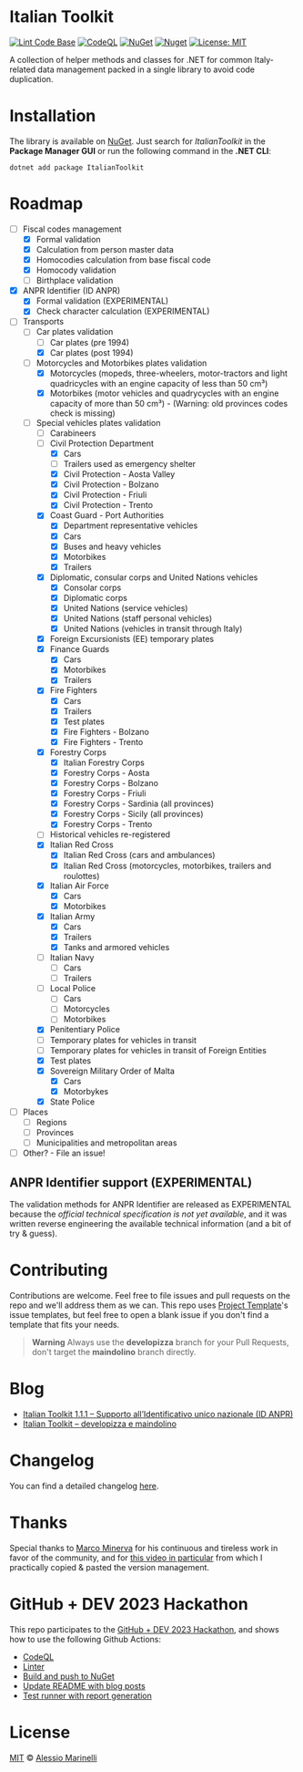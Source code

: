 # Italian Toolkit

[![Lint Code Base](https://github.com/defkon1/italian-toolkit/actions/workflows/linter.yml/badge.svg)](https://github.com/defkon1/italian-toolkit/actions/workflows/linter.yml)
[![CodeQL](https://github.com/defkon1/italian-toolkit/actions/workflows/codeql.yml/badge.svg)](https://github.com/defkon1/italian-toolkit/actions/workflows/codeql.yml)
[![NuGet](https://img.shields.io/nuget/v/ItalianToolkit.svg?style=flat-square)](https://www.nuget.org/packages/ItalianToolkit)
[![Nuget](https://img.shields.io/nuget/dt/ItalianToolkit)](https://www.nuget.org/packages/ItalianToolkit)
[![License: MIT](https://img.shields.io/badge/License-MIT-yellow.svg)](https://github.com/defkon1/italian-toolkit/blob/master/LICENSE)

A collection of helper methods and classes for .NET for common Italy-related data management packed in a single library to avoid code duplication.

# Installation

The library is available on [NuGet](https://www.nuget.org/packages/ItalianToolkit). Just search for *ItalianToolkit* in the **Package Manager GUI** or run the following command in the **.NET CLI**:

    dotnet add package ItalianToolkit

# Roadmap

- [ ] Fiscal codes management
  - [x] Formal validation
  - [x] Calculation from person master data
  - [x] Homocodies calculation from base fiscal code
  - [x] Homocody validation
  - [ ] Birthplace validation
- [x] ANPR Identifier (ID ANPR)
  - [x] Formal validation (EXPERIMENTAL)
  - [x] Check character calculation (EXPERIMENTAL)
- [ ] Transports
  - [ ] Car plates validation
    - [ ] Car plates (pre 1994)
    - [x] Car plates (post 1994)
  - [ ] Motorcycles and Motorbikes plates validation
    - [x] Motorcycles (mopeds, three-wheelers, motor-tractors and light quadricycles with an engine capacity of less than 50 cm³)
    - [x] Motorbikes (motor vehicles and quadrycycles with an engine capacity of more than 50 cm³) - (Warning: old provinces codes check is missing)
  - [ ] Special vehicles plates validation
    - [ ] Carabineers
    - [ ] Civil Protection Department
      - [x] Cars
      - [ ] Trailers used as emergency shelter
      - [x] Civil Protection - Aosta Valley
      - [x] Civil Protection - Bolzano
      - [x] Civil Protection - Friuli
      - [X] Civil Protection - Trento
    - [x] Coast Guard - Port Authorities
      - [x] Department representative vehicles
      - [x] Cars
      - [x] Buses and heavy vehicles
      - [x] Motorbikes
      - [x] Trailers 
    - [x] Diplomatic, consular corps and United Nations vehicles
      - [x] Consolar corps
      - [x] Diplomatic corps
      - [x] United Nations (service vehicles)
      - [x] United Nations (staff personal vehicles)
      - [x] United Nations (vehicles in transit through Italy)
    - [x] Foreign Excursionists (EE) temporary plates
    - [x] Finance Guards
      - [x] Cars
      - [x] Motorbikes
      - [x] Trailers
    - [x] Fire Fighters
      - [x] Cars
      - [x] Trailers
      - [x] Test plates
      - [x] Fire Fighters - Bolzano
      - [x] Fire Fighters - Trento
    - [x] Forestry Corps
      - [x] Italian Forestry Corps
      - [x] Forestry Corps - Aosta
      - [x] Forestry Corps - Bolzano
      - [x] Forestry Corps - Friuli      
      - [x] Forestry Corps - Sardinia (all provinces)
      - [x] Forestry Corps - Sicily (all provinces)
      - [x] Forestry Corps - Trento
    - [ ] Historical vehicles re-registered
    - [x] Italian Red Cross
      - [x] Italian Red Cross (cars and ambulances)
      - [x] Italian Red Cross (motorcycles, motorbikes, trailers and roulottes)
    - [x] Italian Air Force
      - [x] Cars
      - [x] Motorbikes
    - [x] Italian Army
      - [x] Cars
      - [x] Trailers
      - [x] Tanks and armored vehicles
    - [ ] Italian Navy
      - [ ] Cars
      - [ ] Trailers
    - [ ] Local Police
      - [ ] Cars
      - [ ] Motorcycles
      - [ ] Motorbikes
    - [x] Penitentiary Police
    - [ ] Temporary plates for vehicles in transit
    - [ ] Temporary plates for vehicles in transit of Foreign Entities
    - [x] Test plates
    - [x] Sovereign Military Order of Malta
      - [x] Cars
      - [x] Motorbykes
    - [x] State Police   
- [ ] Places
  - [ ] Regions
  - [ ] Provinces
  - [ ] Municipalities and metropolitan areas
- [ ] Other? - File an issue!

## ANPR Identifier support (EXPERIMENTAL)

The validation methods for ANPR Identifier are released as EXPERIMENTAL because the *official technical specification is not yet available*, and it was written reverse engineering the available technical information (and a bit of try & guess). 

# Contributing

Contributions are welcome. Feel free to file issues and pull requests on the repo and we'll address them as we can. 
This repo uses [Project Template](https://github.com/Josee9988/project-template)'s issue templates, but feel free to open a blank issue if you don't find a template that fits your needs.

> **Warning**
Always use the **developizza** branch for your Pull Requests, don't target the **maindolino** branch directly.

# Blog
<!-- BLOG-POST-LIST:START -->
- [Italian Toolkit 1.1.1 – Supporto all’Identificativo unico nazionale &lpar;ID ANPR&rpar;](https://www.alessiomarinelli.it/2023/06/italian-toolkit-1-1-1-supporto-allidentificativo-unico-nazionale-id-anpr/)
- [Italian Toolkit – developizza e maindolino](https://www.alessiomarinelli.it/2023/05/italian-toolkit-developizza-e-maindolino/)
<!-- BLOG-POST-LIST:END -->

# Changelog

You can find a detailed changelog [here](https://github.com/Defkon1/italian-toolkit/blob/maindolino/CHANGELOG.md).

# Thanks

Special thanks to [Marco Minerva](https://github.com/marcominerva/) for his continuous and tireless work in favor of the community, and for [this video in particular](https://www.youtube.com/watch?v=N-MYq7HXhew) from which I practically copied & pasted the version management.

# GitHub + DEV 2023 Hackathon

This repo participates to the [GitHub + DEV 2023 Hackathon](tps://dev.to/devteam/announcing-the-github-dev-2023-hackathon-4ocn), and shows how to use the following Github Actions:
 * [CodeQL](https://github.com/Defkon1/italian-toolkit/blob/maindolino/.github/workflows/codeql.yml)
 * [Linter](https://github.com/Defkon1/italian-toolkit/blob/maindolino/.github/workflows/linter.yml)
 * [Build and push to NuGet](https://github.com/Defkon1/italian-toolkit/blob/maindolino/.github/workflows/publish-to-nuget.yml)
 * [Update README with blog posts](https://github.com/Defkon1/italian-toolkit/blob/maindolino/.github/workflows/blog-posts-workflow.yml)
 * [Test runner with report generation](https://github.com/Defkon1/italian-toolkit/blob/maindolino/.github/workflows/test-runner.yml)

# License

[MIT](https://github.com/defkon1/italian-toolkit/blob/master/LICENSE) © [Alessio Marinelli](https://www.alessiomarinelli.it/)

